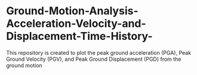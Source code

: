 # Ground-Motion-Analysis-Acceleration-Velocity-and-Displacement-Time-History-
This repository is created to plot the peak ground acceleration (PGA), Peak Ground Velocity (PGV), and Peak Ground Displacement (PGD) from the ground motion
